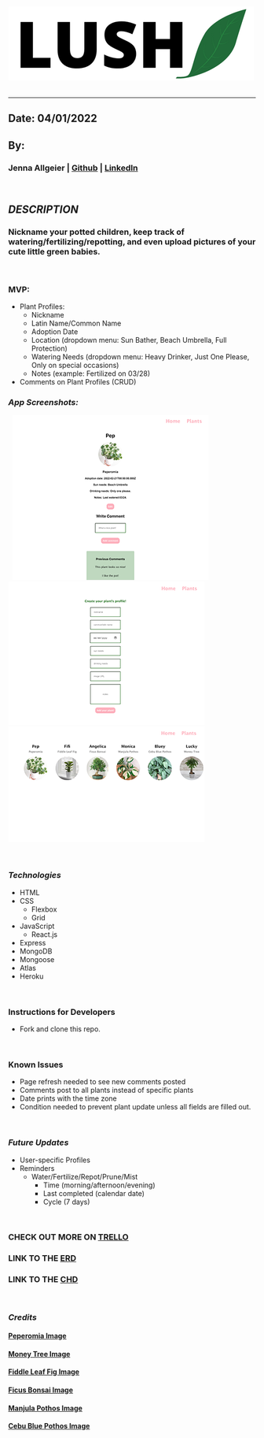 
&nbsp;
![LUSH_leaf](/client/src/assets/LUSH.png?raw=true "LUSH_leaf")
&nbsp;
***
## Date: 04/01/2022

## By: 

 ### Jenna Allgeier | [Github](https://github.com/jenna-allgeier) | [LinkedIn](https://www.linkedin.com/in/jenna-allgeier/)

  &nbsp;
 ## ***DESCRIPTION***
 ### Nickname your potted children, keep track of watering/fertilizing/repotting, and even upload pictures of your cute little green babies.
 &nbsp;

### MVP:
* Plant Profiles:
  * Nickname
  * Latin Name/Common Name
  * Adoption Date
  * Location (dropdown menu: Sun Bather, Beach Umbrella, Full Protection)
  * Watering Needs (dropdown menu: Heavy Drinker, Just One Please, Only on special occasions)
  * Notes (example: Fertilized on 03/28)
* Comments on Plant Profiles (CRUD)
&nbsp;
&nbsp;
### ***App Screenshots:***

&nbsp;
![Plant_Details](/client/src/assets/PlantDetails.png?raw=true "Plant_Details")
&nbsp;
![Add_Plant](/client/src/assets/AddPlant.png?raw=true "Add_Plant")
&nbsp;
![All_Plants](/client/src/assets/AllPlants.png?raw=true "All_Plants")

 &nbsp;
 ### ***Technologies***
 * HTML
 * CSS
    * Flexbox
    * Grid
* JavaScript
   * React.js
 * Express
 * MongoDB
 * Mongoose
 * Atlas
 * Heroku

&nbsp;
### **Instructions for Developers**
* Fork and clone this repo.

&nbsp;
### **Known Issues**
* Page refresh needed to see new comments posted
* Comments post to all plants instead of specific plants
* Date prints with the time zone
* Condition needed to prevent plant update unless all fields are filled out.

&nbsp;
### ***Future Updates***
* User-specific Profiles
* Reminders
  * Water/Fertilize/Repot/Prune/Mist
    * Time (morning/afternoon/evening)
    * Last completed (calendar date)
    * Cycle (7 days)

&nbsp;
### **CHECK OUT MORE ON [TRELLO](https://trello.com/b/Eduy01oD/lushleaf)**

### **LINK TO THE [ERD](https://lucid.app/lucidchart/60793a02-73ed-49e9-ad0b-b060db19606e/edit?beaconFlowId=9A9EAD0C1BCB3380&invitationId=inv_f682b452-1db1-428b-9c85-ded2830fee60&page=0_0#)**

### **LINK TO THE [CHD](https://lucid.app/lucidchart/2cb3a4fc-b1c7-4c9b-8b0f-2c752a850be7/edit?beaconFlowId=8666F1623AD5F989&invitationId=inv_af2c5977-6ce2-48ea-a30e-d0ed0607f002&page=0_0#)**
&nbsp;

### ***Credits***
#### **[Peperomia Image](https://i.pinimg.com/originals/bb/fa/9f/bbfa9f53b8c889794410f3bd11fbe3e5.jpg)**
#### **[Money Tree Image](https://www.englishgardens.com/wp-content/uploads/House-Plant-Money-Tree-1.jpg)**
#### **[Fiddle Leaf Fig Image](https://cmsmedia.remodelista.com/wp-content/uploads/2019/01/fiddle-leaf-fig-tree-ikea.png)**
#### **[Ficus Bonsai Image](https://i.ebayimg.com/images/g/QQkAAOSwuxFYtZKt/s-l640.jpg)**
#### **[Manjula Pothos Image](https://houseplantgardening.com/wp-content/uploads/2021/05/manjula-pothos.jpg)**
#### **[Cebu Blue Pothos Image](https://i0.wp.com/laidbackgardener.blog/wp-content/uploads/2019/01/20190123b-stayathomeplantmom-pinterest.com_-1.jpg?resize=950%2C942&ssl=1)**